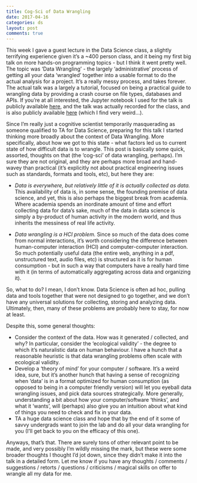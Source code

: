 ```yaml
---
title: Cog-Sci of Data Wrangling
date: 2017-04-16
categories: ds
layout: post
comments: true
---
```


This week I gave a guest lecture in the Data Science class, a slightly terrifying experience given it’s a ~400 person class, and it being my first big talk on more hands-on programming topics - but I think it went pretty well. The topic was ‘Data Wrangling’ - the largely ‘administrative’ process of getting all your data ‘wrangled’ together into a usable format to do the actual analysis for a project. It’s a really messy process, and takes forever. The actual talk was a largely a tutorial, focused on being a practical guide to wrangling data by providing a crash course on file types, databases and APIs. If you’re at all interested, the Jupyter notebook I used for the talk is publicly available [here](https://github.com/COGS108/DataWrangling), and the talk was actually recorded for the class, and is also publicly available [here](https://podcast.ucsd.edu/podcasts/default.aspx?PodcastId=4122&l=6&v=1) (which I find very weird…).

Since I’m really just a cognitive scientist temporarily masquerading as someone qualified to TA for Data Science, preparing for this talk I started thinking more broadly about the context of Data Wrangling. More specifically, about how we got to this state - what factors led us to current state of how difficult data is to wrangle. This post is basically some quick, assorted, thoughts on that (the ‘cog-sci’ of data wrangling, perhaps). I’m sure they are not original, and they are perhaps more broad and hand-wavey than practical (it’s explicitly not about practical engineering issues such as standards, formats and tools, etc), but here they are:

- *Data is everywhere, but relatively little of it is actually collected as data.* This availability of data is, in some sense, the founding premise of data science, and yet, this is also perhaps the biggest break from academia. Where academia spends an inordinate amount of time and effort collecting data for data’s sake, much of the data in data science is simply a by-product of human activity in the modern world, and thus inherits the messiness of real life activity.

- *Data wrangling is a HCI problem.* Since so much of the data does come from normal interactions, it’s worth considering the difference between human-computer interaction (HCI) and computer-computer interaction. So much potentially useful data (the entire web, anything in a pdf, unstructured text, audio files, etc) is structured as it is for human consumption - but in such a way that computers have a really hard time with it (in terms of automatically aggregating across data and organizing it).

So, what to do?
I mean, I don’t know. Data Science is often ad hoc, pulling data and tools together that were not designed to go together, and we don’t have any universal solutions for collecting, storing and analyzing data. Ultimately, then, many of these problems are probably here to stay, for now at least.

Despite this, some general thoughts:
- Consider the context of the data. How was it generated / collected, and why? In particular, consider the ‘ecological validity’ - the degree to which it’s naturalistic data on human behaviour. I have a hunch that a reasonable heuristic is that data wrangling problems often scale with ecological validity.
- Develop a ‘theory of mind’ for your computer / software. It’s a weird idea, sure, but it’s another hunch that having a sense of recognizing when ‘data’ is in a format optimized for human consumption (as opposed to being in a computer friendly version) will let you eyeball data wrangling issues, and pick data sources strategically. More generally, understanding a bit about how your computer/software ‘thinks’, and what it ‘wants’, will (perhaps) also give you an intuition about what kind of things you need to check and fix in your data.
- TA a huge data science class and hope that by the end of it some of savvy undergrads want to join the lab and do all your data wrangling for you (I’ll get back to you on the efficacy of this one).

Anyways, that’s that. There are surely tons of other relevant point to be made, and very possibly I’m wildly missing the mark, but these were some broader thoughts I thought I’d jot down, since they didn’t make it into the talk in a detailed form. Let me know if you have any thoughts / comments / suggestions / retorts / questions / criticisms / magical skills on offer to wrangle all my data for me.
